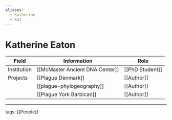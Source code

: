 ```yaml
---
aliases:
  - Katherine
  - Kat
---
```


# Katherine Eaton

| Field       | Information                     | Role            |
| ----------- | ------------------------------- | --------------- |
| Institution | [[McMaster Ancient DNA Center]] | [[PhD Student]] |
| Projects    | [[Plague Denmark]]              | [[Author]]      |
|             | [[plague-phylogeography]]       | [[Author]]      | 
|             | [[Plague York Barbican]]        | [[Author]]      |

---

tags: [[People]]